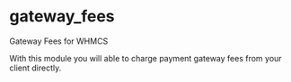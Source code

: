 # gateway_fees
Gateway Fees for WHMCS

With this module you will able to charge payment gateway fees from your client directly.
